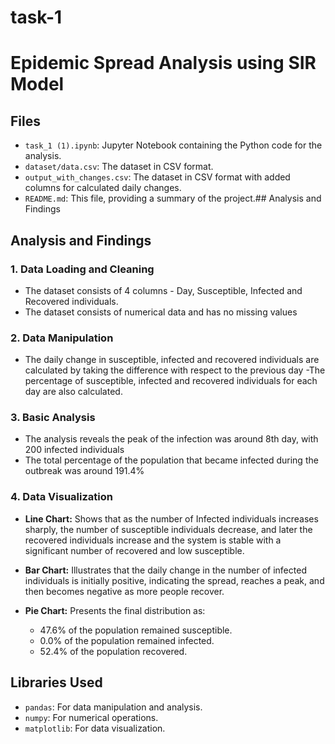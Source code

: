 # task-1
# Epidemic Spread Analysis using SIR Model
## Files

-   `task_1 (1).ipynb`: Jupyter Notebook containing the Python code for the analysis.
-   `dataset/data.csv`: The dataset in CSV format.
-   `output_with_changes.csv`: The dataset in CSV format with added columns for calculated daily changes.
-   `README.md`: This file, providing a summary of the project.## Analysis and Findings
## Analysis and Findings
### 1. Data Loading and Cleaning
-  The dataset consists of 4 columns - Day, Susceptible, Infected and Recovered individuals.
- The dataset consists of numerical data and has no missing values

### 2. Data Manipulation
- The daily change in susceptible, infected and recovered individuals are calculated by taking the difference with respect to the previous day
-The percentage of susceptible, infected and recovered individuals for each day are also calculated.

### 3. Basic Analysis
- The analysis reveals the peak of the infection was around 8th day, with 200 infected individuals
- The total percentage of the population that became infected during the outbreak was around 191.4%

### 4. Data Visualization

-   **Line Chart:** Shows that as the number of Infected individuals increases sharply, the number of susceptible individuals decrease, and later the recovered individuals increase and the system is stable with a significant number of recovered and low susceptible.

-   **Bar Chart:** Illustrates that the daily change in the number of infected individuals is initially positive, indicating the spread, reaches a peak, and then becomes negative as more people recover.

-   **Pie Chart:** Presents the final distribution as:
    -   47.6% of the population remained susceptible.
    -   0.0% of the population remained infected.
    -   52.4% of the population recovered.

## Libraries Used

-   `pandas`: For data manipulation and analysis.
-   `numpy`: For numerical operations.
-   `matplotlib`: For data visualization.
